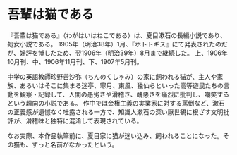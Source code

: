 # 吾輩は猫である

『吾輩は猫である』（わがはいはねこである）は、夏目漱石の長編小説であり、処女小説である。
1905年（明治38年）1月、『ホトトギス』にて発表されたのだが、好評を博したため、翌1906年（明治39年）8月まで継続した。
上、1906年10月刊、中、1906年11月刊、下、1907年5月刊。

中学の英語教師珍野苦沙弥（ちんのくしゃみ）の家に飼われる猫が、主人や家族、あるいはそこに集まる迷亭、寒月、東風、独仙らといった高等遊民たちの言動を観察・記録して、人間の愚劣さや滑稽さ、醜悪さを痛烈に批判し、嘲笑するという趣向の小説である。
作中では金権主義の実業家に対する罵倒など、漱石の正義感が遺憾なく吐露される一方で、知識人漱石の深い厭世観に根ざす文明批評が、滑稽味と独特に混淆して表現されている。

なお実際、本作品執筆前に、夏目家に猫が迷い込み、飼われることになった。その猫も、ずっと名前がなかったという。
